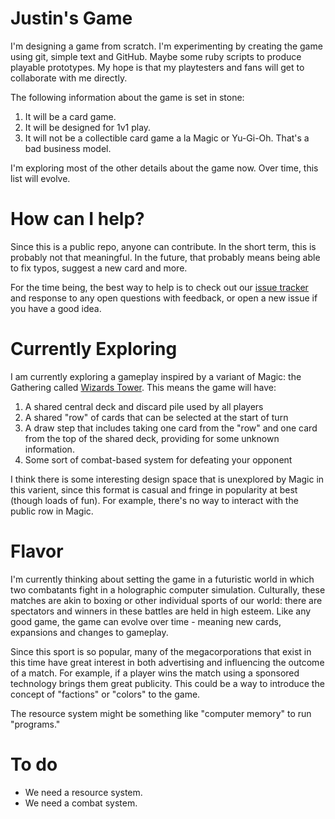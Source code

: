 # Justin's Game

I'm designing a game from scratch. I'm experimenting by creating the game using git, simple text and GitHub. Maybe some ruby scripts to produce playable prototypes. My hope is that my playtesters and fans will get to collaborate with me directly.

The following information about the game is set in stone:

1. It will be a card game.
2. It will be designed for 1v1 play.
3. It will not be a collectible card game a la Magic or Yu-Gi-Oh. That's a bad business model.

I'm exploring most of the other details about the game now. Over time, this list will evolve.

# How can I help?

Since this is a public repo, anyone can contribute. In the short term, this is probably not that meaningful. In the future, that probably means being able to fix typos, suggest a new card and more.

For the time being, the best way to help is to check out our [issue tracker](http://github.com/jburdeezy/game/issues) and response to any open questions with feedback, or open a new issue if you have a good idea.

# Currently Exploring

I am currently exploring a gameplay inspired by a variant of Magic: the Gathering called [Wizards Tower](http://www.wizards.com/magic/magazine/article.aspx?x=mtg/daily/feature/257b). This means the game will have:

1. A shared central deck and discard pile used by all players
2. A shared "row" of cards that can be selected at the start of turn
3. A draw step that includes taking one card from the "row" and one card from the top of the shared deck, providing for some unknown information.
4. Some sort of combat-based system for defeating your opponent

I think there is some interesting design space that is unexplored by Magic in this varient, since this format is casual and fringe in popularity at best (though loads of fun). For example, there's no way to interact with the public row in Magic.

# Flavor

I'm currently thinking about setting the game in a futuristic world in which two combatants fight in a holographic computer simulation. Culturally, these matches are akin to boxing or other individual sports of our world: there are spectators and winners in these battles are held in high esteem. Like any good game, the game can evolve over time - meaning new cards, expansions and changes to gameplay.

Since this sport is so popular, many of the megacorporations that exist in this time have great interest in both advertising and influencing the outcome of a match. For example, if a player wins the match using a sponsored technology brings them great publicity. This could be a way to introduce the concept of "factions" or "colors" to the game.

The resource system might be something like "computer memory" to run "programs."

# To do

- We need a resource system.
- We need a combat system.